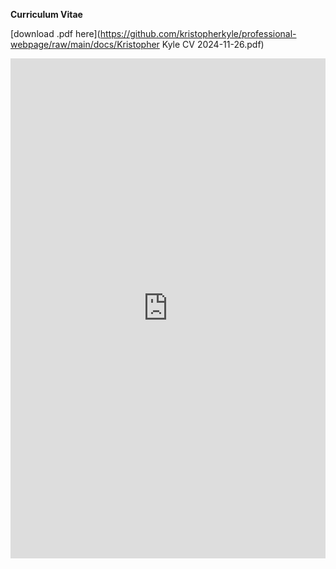 **Curriculum Vitae**

[download .pdf here](https://github.com/kristopherkyle/professional-webpage/raw/main/docs/Kristopher Kyle CV 2024-11-26.pdf)

<embed src="https://kristopherkyle.github.io//professional-webpage/docs/Kristopher Kyle CV 2025-02-03.pdf" width="100%" height="800px" type="application/pdf" />
